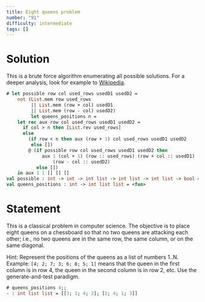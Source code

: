 ```yaml
---
title: Eight queens problem
number: "91"
difficulty: intermediate
tags: []
---
```


# Solution

  This is a brute force algorithm enumerating all possible solutions.
  For a deeper analysis, look for example to
  [Wikipedia](https://en.wikipedia.org/wiki/Eight_queens_puzzle).
```ocaml
# let possible row col used_rows usedD1 usedD2 =
    not (List.mem row used_rows
         || List.mem (row + col) usedD1
         || List.mem (row - col) usedD2)
         let queens_positions n =
    let rec aux row col used_rows usedD1 usedD2 =
      if col > n then [List.rev used_rows]
      else
        (if row < n then aux (row + 1) col used_rows usedD1 usedD2
         else [])
        @ (if possible row col used_rows usedD1 usedD2 then
             aux 1 (col + 1) (row :: used_rows) (row + col :: usedD1)
                 (row - col :: usedD2)
           else [])
    in aux 1 1 [] [] []
val possible : int -> int -> int list -> int list -> int list -> bool = <fun>
val queens_positions : int -> int list list = <fun>
```

# Statement

This is a classical problem in computer science. The objective is to
place eight queens on a chessboard so that no two queens are attacking
each other; i.e., no two queens are in the same row, the same column, or
on the same diagonal.

Hint: Represent the positions of the queens as a list of numbers 1..N.
Example: `[4; 2; 7; 3; 6; 8; 5; 1]` means that the queen in the first column is
in row 4, the queen in the second column is in row 2, etc. Use the
generate-and-test paradigm.

```ocaml
# queens_positions 4;;
- : int list list = [[3; 1; 4; 2]; [2; 4; 1; 3]]
```
